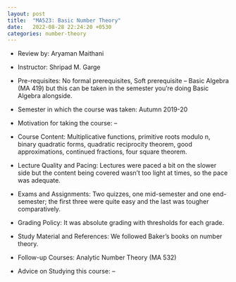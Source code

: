 ```yaml
---
layout: post
title:  "MA523: Basic Number Theory"
date:   2022-08-28 22:24:20 +0530
categories: number-theory
---
```


- Review by: Aryaman Maithani

- Instructor: Shripad M. Garge

- Pre-requisites: No formal prerequisites, Soft prerequisite – Basic Algebra (MA 419) but this can be taken in the semester you’re doing Basic Algebra alongside.

- Semester in which the course was taken: Autumn 2019-20

- Motivation for taking the course: –

- Course Content: Multiplicative functions, primitive roots modulo n, binary quadratic forms, quadratic reciprocity theorem, good approximations, continued fractions, four square theorem.

- Lecture Quality and Pacing: Lectures were paced a bit on the slower side but the content being covered wasn’t too light at times, so the pace was adequate.

- Exams and Assignments: Two quizzes, one mid-semester and one end-semester; the first three were quite easy and the last was tougher comparatively.

- Grading Policy: It was absolute grading with thresholds for each grade.

- Study Material and References: We followed Baker’s books on number theory.

- Follow-up Courses: Analytic Number Theory (MA 532)

- Advice on Studying this course: –


